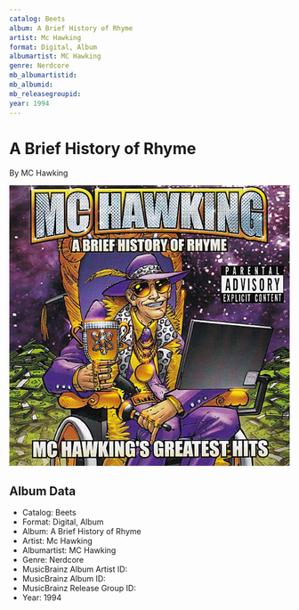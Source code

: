 ```yaml
---
catalog: Beets
album: A Brief History of Rhyme
artist: Mc Hawking
format: Digital, Album
albumartist: MC Hawking
genre: Nerdcore
mb_albumartistid: 
mb_albumid: 
mb_releasegroupid: 
year: 1994
---
```


# A Brief History of Rhyme

By MC Hawking

![](../../assets/beetscovers/Mc_Hawking-A_Brief_History_of_Rhyme.jpg)

## Album Data

- Catalog: Beets
- Format: Digital, Album
- Album: A Brief History of Rhyme
- Artist: Mc Hawking
- Albumartist: MC Hawking
- Genre: Nerdcore
- MusicBrainz Album Artist ID: 
- MusicBrainz Album ID: 
- MusicBrainz Release Group ID: 
- Year: 1994

